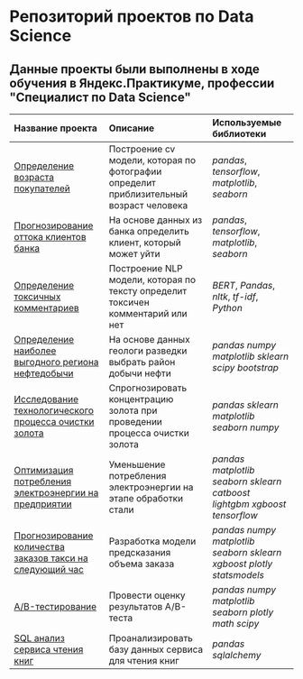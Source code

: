 # Репозиторий проектов по Data Science<br>

## Данные проекты были выполнены в ходе обучения в Яндекс.Практикуме, профессии "Специалист по Data Science"

| Название проекта | Описание | Используемые библиотеки | 
| :---------------------- | :---------------------- | :---------------------- |
| [Определение возраста покупателей](CVFace) | Построение cv модели, которая по фотографии определит приблизительный возраст человека| *pandas*, *tensorflow*, *matplotlib*, *seaborn*|
| [Прогнозирование оттока клиентов банка](ClientChurn) | На основе данных из банка определить клиент, который может уйти|*pandas*, *tensorflow*, *matplotlib*, *seaborn*|
| [Определение токсичных комментариев](DS_NLP) | Построение NLP модели, которая по тексту определит токсичен комментарий или нет| *BERT*, *Pandas*, *nltk*, *tf-idf*, *Python* |
| [Определение наиболее выгодного региона нефтедобычи](DrillingWell) | На основе данных геологи разведки выбрать район добычи нефти| *pandas* *numpy* *matplotlib* *sklearn* *scipy* *bootstrap* |
| [Исследование технологического процесса очистки золота](GoldRecovery) | Спрогнозировать концентрацию золота при проведении процесса очистки золота| *pandas* *sklearn* *matplotlib* *seaborn* *numpy* |
| [Оптимизация потребления  электроэнергии на предприятии](Metallurgy) | Уменьшение потребления электроэнергии на этапе обработки стали | *pandas* *matplotlib* *seaborn* *sklearn*  *catboost*  *lightgbm*  *xgboost*  *tensorflow* |
| [Прогнозирование количества заказов такси на следующий час](TimeSeries) | Разработка модели предсказания объема заказа| *pandas* *numpy* *matplotlib* *seaborn* *sklearn* *xgboost* *plotly* *statsmodels* |
| [А/B-тестирование ](ABtest) | Провести оценку результатов A/B-теста| *pandas* *numpy* *matplotlib* *seaborn* *plotly* *math* *scipy* |
| [SQL анализ сервиса чтения книг](SQLProject) | Проанализировать базу данных сервиса для чтения книг | *pandas* *sqlalchemy* |
